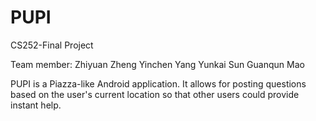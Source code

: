 PUPI
====

CS252-Final Project


Team member: 
Zhiyuan Zheng
Yinchen Yang
Yunkai Sun
Guanqun Mao


PUPI is a Piazza-like Android application. It allows for posting questions based on the user's current location so that other users could provide instant help. 
